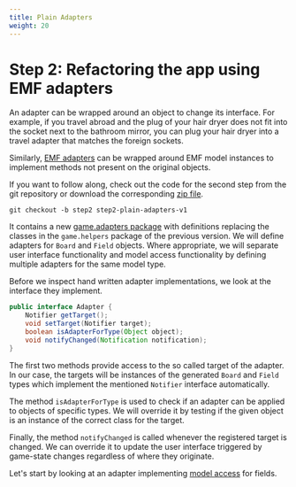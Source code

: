 ```yaml
---
title: Plain Adapters
weight: 20
---
```


# Step 2: Refactoring the app using EMF adapters

An adapter can be wrapped around an object to change its interface.
For example, if you travel abroad and the plug of your hair dryer does not fit into the socket next to the bathroom mirror, you can plug your hair dryer into a travel adapter that matches the foreign sockets.

[emf adapters]: https://download.eclipse.org/modeling/emf/emf/javadoc/2.4.2/org/eclipse/emf/common/notify/Adapter.html

Similarly, [EMF adapters] can be wrapped around EMF model instances to implement methods not present on the original objects.

[zip file]: https://github.com/sebfisch/emf-adapter-tutorial-code/archive/step2-plain-adapters-v1.zip

If you want to follow along, check out the code for the second step from the git repository or download the corresponding [zip file].

    git checkout -b step2 step2-plain-adapters-v1

[game.adapters package]: https://github.com/sebfisch/emf-adapter-tutorial-code/tree/step2-plain-adapters-v1/de.sebfisch.tictactoe/src/game/adapters

It contains a new [game.adapters package] with definitions replacing the classes in the `game.helpers` package of the previous version.
We will define adapters for `Board` and `Field` objects.
Where appropriate, we will separate user interface functionality and model access functionality by defining multiple adapters for the same model type.

Before we inspect hand written adapter implementations, we look at the interface they implement.

```java
public interface Adapter {
	Notifier getTarget();
	void setTarget(Notifier target);
	boolean isAdapterForType(Object object);
	void notifyChanged(Notification notification);
}
```

The first two methods provide access to the so called target of the adapter.
In our case, the targets will be instances of the generated `Board` and `Field` types which implement the mentioned `Notifier` interface automatically.

The method `isAdapterForType` is used to check if an adapter can be applied to objects of specific types. We will override it by testing if the given object is an instance of the correct class for the target.

Finally, the method `notifyChanged` is called whenever the registered target is changed.
We can override it to update the user interface triggered by game-state changes regardless of where they originate.

Let's start by looking at an adapter implementing [model access] for fields.

[model access]: model_access
